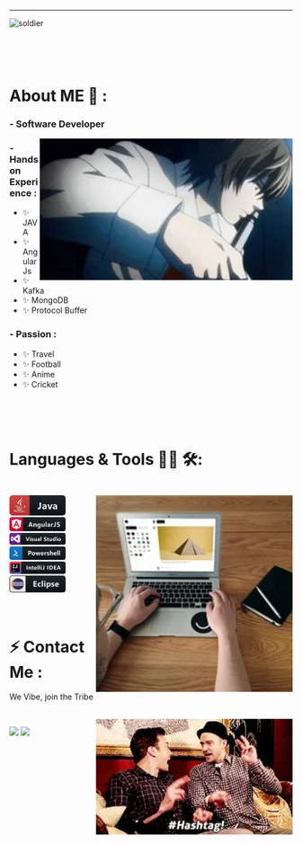 **********
![soldier](https://user-images.githubusercontent.com/31225066/149483699-72c935a0-344a-48df-a815-a5a0ff08d030.gif)


</br>
</br>
</br>

# About ME 💬 :
### - Software Developer 

<img hight="320" width="450" align="right" alt="GIF" src="https://github.com/iamabhi5hek/iamabhi5hek/blob/main/deathNote.gif">

### - Hands on Experience :
- ✨ JAVA
- ✨ AngularJs
- ✨ Kafka
- ✨ MongoDB
- ✨ Protocol Buffer

### - Passion : 
- ✨ Travel
- ✨ Football
- ✨ Anime
- ✨ Cricket

</br>
</br>
</br>




# Languages & Tools 👨‍💻 🛠:
</br>

<img hight="160" width="350" align="right" alt="GIF" src="https://github.com/iamabhi5hek/iamabhi5hek/blob/main/laptop.gif">


<img src="https://github.com/iamabhi5hek/iamabhi5hek/blob/main/java.svg" alt="java" width="100" hight="50">
<img src="https://github.com/iamabhi5hek/iamabhi5hek/blob/main/angular.svg" alt="java" width="100" hight="50">
<img src="https://github.com/iamabhi5hek/iamabhi5hek/blob/main/visualstudio.svg" alt="java" width="100" hight="50">
<img src="https://github.com/iamabhi5hek/iamabhi5hek/blob/main/powershell.svg" alt="java" width="100" hight="50">
<img src="https://github.com/iamabhi5hek/iamabhi5hek/blob/main/jetbrains_intellij.svg" alt="java" width="100" hight="50">
<img src="https://github.com/iamabhi5hek/iamabhi5hek/blob/main/eclipse.svg" alt="java" width="100" hight="50">
</br>
</br>
</br>



# ⚡ Contact Me :
<p>We Vibe, join the Tribe
<p>
 </br>

<img hight="160" width="350" align="right" alt="GIF" src="https://github.com/iamabhi5hek/iamabhi5hek/blob/main/vibe.gif">

[<img src="https://img.shields.io/badge/iamabhi5hek%20-%230077B5.svg?&style=for-the-badge&logo=linkedin&logoColor=white"/>](https://www.linkedin.com/in/iamabhi5hek/)
[<img src="https://img.shields.io/badge/iamabhi5hek%20-%23E4405F.svg?&style=for-the-badge&logo=Instagram&logoColor=white"/>](https://www.instagram.com/i.am.abhi5hek/)
 


</br>
</br>
</br>
</br>



